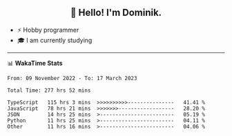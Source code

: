 <h2 align="center">👋 Hello! I'm Dominik.</h2>

- ⚡ Hobby programmer
- 🎓 I am currently studying

---
📊 **WakaTime Stats**
<!--START_SECTION:waka-->

```text
From: 09 November 2022 - To: 17 March 2023

Total Time: 277 hrs 52 mins

TypeScript   115 hrs 3 mins  >>>>>>>>>>---------------   41.41 %
JavaScript   78 hrs 21 mins  >>>>>>>------------------   28.20 %
JSON         14 hrs 25 mins  >------------------------   05.19 %
Python       11 hrs 25 mins  >------------------------   04.11 %
Other        11 hrs 16 mins  >------------------------   04.06 %
```

<!--END_SECTION:waka-->
